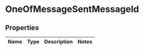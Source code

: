 # OneOfMessageSentMessageId

## Properties
Name | Type | Description | Notes
------------ | ------------- | ------------- | -------------

